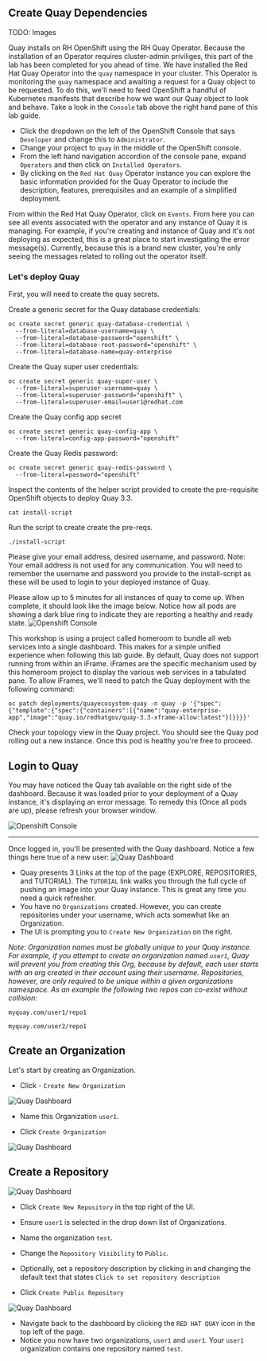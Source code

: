 ## Create Quay Dependencies

TODO: Images

Quay installs on RH OpenShift using the RH Quay Operator. Because the installation of an Operator requires cluster-admin priviliges, this part of the lab has been completed for you ahead of time. We have installed the Red Hat Quay Operator into the `quay` namespace in your cluster. This Operator is monitoring the `quay` namespace and awaiting a request for a Quay object to be requested. To do this, we'll need to feed OpenShift a handful of Kubernetes manifests that describe how we want our Quay object to look and behave. Take a look in the `Console` tab above the right hand pane of this lab guide. 

- Click the dropdown on the left of the OpenShift Console that says `Developer` and change this to `Administrator`.
- Change your project to `quay` in the middle of the OpenShift console.
- From the left hand navigation accordion of the console pane, expand `Operators` and then click on `Installed Operators`.
- By clicking on the `Red Hat Quay` Operator instance you can explore the basic information provided for the Quay Operator to include the description, features, prerequisites and an example of a simplified deployment.

From within the Red Hat Quay Operator, click on `Events`. From here you can see all events associated with the operator and any instance of Quay it is managing. For example, if you're creating and instance of Quay and it's not deploying as expected, this is a great place to start investigating the error message(s). Currently, because this is a brand new cluster, you're only seeing the messages related to rolling out the operator itself.

### Let's deploy Quay

First, you will need to create the quay secrets.

Create a generic secret for the Quay database credentials:
```execute
oc create secret generic quay-database-credential \
  --from-literal=database-username=quay \
  --from-literal=database-password="openshift" \
  --from-literal=database-root-password="openshift" \
  --from-literal=database-name=quay-enterprise
```

Create the Quay super user credentials:
```execute
oc create secret generic quay-super-user \
  --from-literal=superuser-username=quay \
  --from-literal=superuser-password="openshift" \
  --from-literal=superuser-email=user1@redhat.com
```

Create the Quay config app secret
```execute
oc create secret generic quay-config-app \
  --from-literal=config-app-password="openshift"
```

Create the Quay Redis password:
```execute
oc create secret generic quay-redis-password \
  --from-literal=password="openshift"
```

Inspect the contents of the helper script provided to create the pre-requisite OpenShift objects to deploy Quay 3.3.
```execute
cat install-script
```

Run the script to create create the pre-reqs.

```execute
./install-script
```

Please give your email address, desired username, and password. Note: Your email address is not used for any communication. You will need to remember the username and password you provide to the install-script as these will be used to login to your deployed instance of Quay.


Please allow up to 5 minutes for all instances of quay to come up. When complete, it should look like the image below. Notice how all pods are showing a dark blue ring to indicate they are reporting a healthy and ready state.
![Openshift Console](images/Quay_topology.png)

This workshop is using a project called homeroom to bundle all web services into a single dashboard. This makes for a simple unified experience when following this lab guide. By default, Quay does not support running from within an iFrame. iFrames are the specific mechanism used by this homeroom project to display the various web services in a tabulated pane. To allow iFrames, we'll need to patch the Quay deployment with the following command:
```execute
oc patch deployments/quayecosystem-quay -n quay -p '{"spec":{"template":{"spec":{"containers":[{"name":"quay-enterprise-app","image":"quay.io/redhatgov/quay-3.3-xframe-allow:latest"}]}}}}'
```
Check your topology view in the Quay project. You should see the Quay pod rolling out a new instance. Once this pod is healthy you're free to proceed.


## Login to Quay
You may have noticed the Quay tab available on the right side of the dashboard. Because it was loaded prior to your deployment of a Quay instance, it's displaying an error message. To remedy this (Once all pods are up), please refresh your browser window.

![Openshift Console](images/Quay_pod.png)


_______________________________________________________________________________________________________________

Once logged in, you'll be presented with the Quay dashboard. Notice a few things here true of a new user:
![Quay Dashboard](images/lab1-1.png)

* Quay presents 3 Links at the top of the page (EXPLORE, REPOSITORIES, and TUTORIAL). The `TUTORIAL` link walks you through the full cycle of pushing an image into your Quay instance. This is great any time you need a quick refresher.
* You have no `Organizations` created. However, you can create repositories under your username, which acts somewhat like an Organization.
* The UI is prompting you to `Create New Organization` on the right.

*Note: Organization names must be globally unique to your Quay instance. For example, if you attempt to create an organization named `user1`, Quay will prevent you from creating this Org, because by default, each user starts with an org created in their account using their username. Repositories, however, are only required to be unique within a given organizations namespace. As an example the following two repos can co-exist without collision:*

```
myquay.com/user1/repo1

myquay.com/user2/repo1
```

## Create an Organization
Let's start by creating an Organization.
* Click - `Create New Organization`

![Quay Dashboard](images/lab1-1.png)

* Name this Organization `user1`.


* Click `Create Organization`

![Quay Dashboard](images/lab1-3.png)



## Create a Repository
![Quay Dashboard](images/lab1-3.png)

* Click `Create New Repository` in the top right of the UI.

* Ensure `user1` is selected in the drop down list of Organizations.

* Name the organization `test`.

* Change the `Repository Visibility` to `Public`.

* Optionally, set a repository description by clicking in and changing the default text that states `Click to set repository description`

* Click `Create Public Repository`

![Quay Dashboard](images/lab1-4.png)

* Navigate back to the dashboard by clicking the `RED HAT QUAY` icon in the top left of the page.
* Notice you now have two organizations, `user1` and `user1`. Your `user1` organization contains one repository named `test`.
